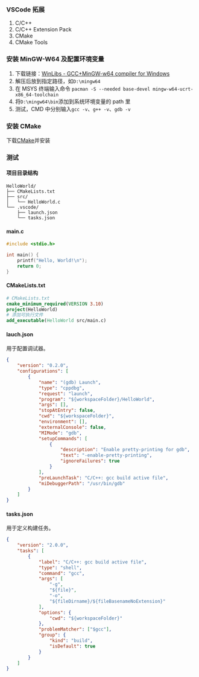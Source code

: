### VSCode 拓展

1. C/C++
2. C/C++ Extension Pack
3. CMake
4. CMake Tools

### 安装 MinGW-W64 及配置环境变量

1. 下载链接：[WinLibs - GCC+MinGW-w64 compiler for Windows](https://winlibs.com/)
2. 解压后放到指定路径，如`D:\mingw64`
3. 在 MSYS 终端输入命令 `pacman -S --needed base-devel mingw-w64-ucrt-x86_64-toolchain` 
4. 将`D:\mingw64\bin`添加到系统环境变量的 path 里
5. 测试，CMD 中分别输入`gcc -v`、`g++ -v`、`gdb -v`

### 安装 CMake

下载[CMake](https://cmake.org/download/)并安装

### 测试

#### 项目目录结构

```
HelloWorld/
├── CMakeLists.txt
├── src/
│   └── HelloWorld.c
└── .vscode/
    ├── launch.json
    └── tasks.json
```

#### main.c

```c
#include <stdio.h>

int main() {
    printf("Hello, World!\n");
    return 0;
}
```

#### CMakeLists.txt

```cmake
# CMakeLists.txt
cmake_minimum_required(VERSION 3.10)
project(HelloWorld)
# 添加可执行文件
add_executable(HelloWorld src/main.c)
```

#### lauch.json

用于配置调试器。

```json
{
    "version": "0.2.0",
    "configurations": [
        {
            "name": "(gdb) Launch",
            "type": "cppdbg",
            "request": "launch",
            "program": "${workspaceFolder}/HelloWorld",
            "args": [],
            "stopAtEntry": false,
            "cwd": "${workspaceFolder}",
            "environment": [],
            "externalConsole": false,
            "MIMode": "gdb",
            "setupCommands": [
                {
                    "description": "Enable pretty-printing for gdb",
                    "text": "-enable-pretty-printing",
                    "ignoreFailures": true
                }
            ],
            "preLaunchTask": "C/C++: gcc build active file",
            "miDebuggerPath": "/usr/bin/gdb"
        }
    ]
}
```

#### tasks.json

用于定义构建任务。

```json
{
    "version": "2.0.0",
    "tasks": [
        {
            "label": "C/C++: gcc build active file",
            "type": "shell",
            "command": "gcc",
            "args": [
                "-g",
                "${file}",
                "-o",
                "${fileDirname}/${fileBasenameNoExtension}"
            ],
            "options": {
                "cwd": "${workspaceFolder}"
            },
            "problemMatcher": ["$gcc"],
            "group": {
                "kind": "build",
                "isDefault": true
            }
        }
    ]
}
```

